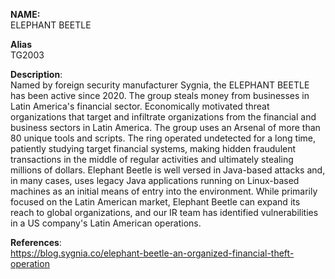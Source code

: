 **NAME:**  
ELEPHANT BEETLE 
  
**Alias**  
TG2003  

**Description**:   
Named by foreign security manufacturer Sygnia, the ELEPHANT BEETLE has been active since 2020. The group steals money from businesses in Latin America's financial sector. Economically motivated threat organizations that target and infiltrate organizations from the financial and business sectors in Latin America.
The group uses an Arsenal of more than 80 unique tools and scripts.
The ring operated undetected for a long time, patiently studying target financial systems, making hidden fraudulent transactions in the middle of regular activities and ultimately stealing millions of dollars.
Elephant Beetle is well versed in Java-based attacks and, in many cases, uses legacy Java applications running on Linux-based machines as an initial means of entry into the environment.
While primarily focused on the Latin American market, Elephant Beetle can expand its reach to global organizations, and our IR team has identified vulnerabilities in a US company's Latin American operations.

**References**:  
https://blog.sygnia.co/elephant-beetle-an-organized-financial-theft-operation  

